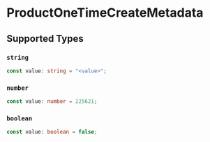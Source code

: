 # ProductOneTimeCreateMetadata


## Supported Types

### `string`

```typescript
const value: string = "<value>";
```

### `number`

```typescript
const value: number = 225621;
```

### `boolean`

```typescript
const value: boolean = false;
```

